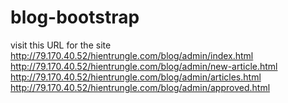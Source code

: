 # blog-bootstrap
visit this URL for the site
http://79.170.40.52/hientrungle.com/blog/admin/index.html
http://79.170.40.52/hientrungle.com/blog/admin/new-article.html
http://79.170.40.52/hientrungle.com/blog/admin/articles.html
http://79.170.40.52/hientrungle.com/blog/admin/approved.html